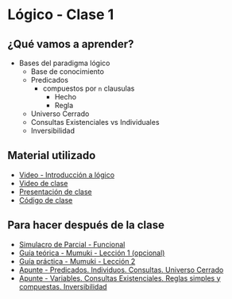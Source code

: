 # Lógico - Clase 1

## ¿Qué vamos a aprender?

* Bases del paradigma lógico
  * Base de conocimiento
  * Predicados
    * compuestos por `n` clausulas
      * Hecho
      * Regla
  * Universo Cerrado
  * Consultas Existenciales vs Individuales
  * Inversibilidad

## Material utilizado

* [Video - Introducción a lógico](https://www.youtube.com/watch?v=4M-lzIOhVbI)
* [Video de clase](https://www.youtube.com/watch?v=ALbD8hYF9bg)
* [Presentación de clase](https://docs.google.com/presentation/d/1dd4obXeEN2_dOmTeXOap3F1PXUILaNCEPfEoS071cDU)
* [Código de clase](https://github.com/pdep-st/seguimiento/blob/main/seguimiento/2022/logico/practica/clase1.pl)

## Para hacer después de la clase

* [Simulacro de Parcial - Funcional](https://docs.google.com/document/d/1TR3bF5tE9VEp9pdOv4uCdPcMPhqBC1Y034iNS7p4vI0/edit)
* [Guía teórica - Mumuki - Lección 1 (opcional)](https://mumuki.io/pdep-utn/lessons/699-programacion-logica-hechos-y-reglas)
* [Guía práctica - Mumuki - Lección 2](https://mumuki.io/pdep-utn/lessons/700-programacion-logica-practica-hechos-y-reglas)
* [Apunte - Predicados. Individuos. Consultas. Universo Cerrado](https://docs.google.com/document/d/1fTYHcILOkEsfTW5DOcghDSau3pQ6Q2AXlM0iwkB5L4E/edit?usp=sharing)
* [Apunte - Variables. Consultas Existenciales. Reglas simples y compuestas. Inversibilidad](https://docs.google.com/document/d/1YDsnBkCOz3bXR3dwvyMcSV9Ui0ATP5fojDwvmu6Rqss/edit?usp=sharing)